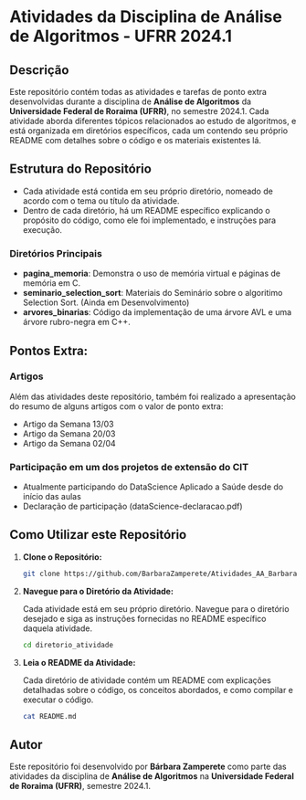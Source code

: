 # Atividades da Disciplina de Análise de Algoritmos - UFRR 2024.1

## Descrição

Este repositório contém todas as atividades e tarefas de ponto extra desenvolvidas durante a disciplina de **Análise de Algoritmos** da **Universidade Federal de Roraima (UFRR)**, no semestre 2024.1. Cada atividade aborda diferentes tópicos relacionados ao estudo de algoritmos, e está organizada em diretórios específicos, cada um contendo seu próprio README com detalhes sobre o código e os materiais existentes lá.

## Estrutura do Repositório

- Cada atividade está contida em seu próprio diretório, nomeado de acordo com o tema ou título da atividade.
- Dentro de cada diretório, há um README específico explicando o propósito do código, como ele foi implementado, e instruções para execução.

### Diretórios Principais

- **pagina_memoria**: Demonstra o uso de memória virtual e páginas de memória em C.
- **seminario_selection_sort**: Materiais do Seminário sobre o algoritimo Selection Sort. (Ainda em Desenvolvimento)
- **arvores_binarias**: Código da implementação de uma árvore AVL e uma árvore rubro-negra em C++.

## Pontos Extra:

### Artigos

Além das atividades deste repositório, também foi realizado a apresentação do resumo de alguns artigos com o valor de ponto extra:

- Artigo da Semana 13/03
- Artigo da Semana 20/03
- Artigo da Semana 02/04

### Participação em um dos projetos de extensão do CIT

- Atualmente participando do DataScience Aplicado a Saúde desde do início das aulas
- Declaração de participação (dataScience-declaracao.pdf)

## Como Utilizar este Repositório

1. **Clone o Repositório:**

   ```bash
   git clone https://github.com/BarbaraZamperete/Atividades_AA_BarbaraZamperete_2024.1
   ```

2. **Navegue para o Diretório da Atividade:**

   Cada atividade está em seu próprio diretório. Navegue para o diretório desejado e siga as instruções fornecidas no README específico daquela atividade.

   ```bash
   cd diretorio_atividade
   ```

3. **Leia o README da Atividade:**

   Cada diretório de atividade contém um README com explicações detalhadas sobre o código, os conceitos abordados, e como compilar e executar o código.

   ```bash
   cat README.md
   ```


## Autor

Este repositório foi desenvolvido por **Bárbara Zamperete** como parte das atividades da disciplina de **Análise de Algoritmos** na **Universidade Federal de Roraima (UFRR)**, semestre 2024.1.